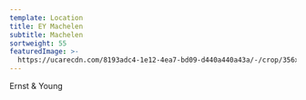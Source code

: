 ```yaml
---
template: Location
title: EY Machelen
subtitle: Machelen
sortweight: 55
featuredImage: >-
  https://ucarecdn.com/8193adc4-1e12-4ea7-bd09-d440a440a43a/-/crop/356x533/232,0/-/preview/
---
```

Ernst & Young
